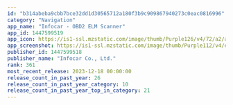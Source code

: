 ```yaml
---
id: "b314abeba9cbb7bce32dd1d30565712a180f3b9c909867940273c0eac0816996"
category: "Navigation"
app_name: "Infocar - OBD2 ELM Scanner"
app_id: 1447599519
app_icon: https://is1-ssl.mzstatic.com/image/thumb/Purple126/v4/72/a2/a0/72a2a0fa-51a3-11be-98b1-2acf0a0f7324/AppIcon-0-0-1x_U007emarketing-0-7-0-85-220.png/1024x1024bb.png
app_screenshot: https://is1-ssl.mzstatic.com/image/thumb/Purple112/v4/e6/2e/e3/e62ee391-dcc6-ac19-3696-2350aa4c534f/1352a83b-1af3-4c47-a32f-50397212f9b8__U110b_U1167_U11bc_U110b_U11651.png/1242x2688bb.png
publisher_id: 1447599518
publisher_name: "Infocar Co., Ltd."
rank: 361
most_recent_release: 2023-12-18 00:00:00
release_count_in_past_year: 26
release_count_in_past_year_category: 10
release_count_in_past_year_top_in_category: 21
---
```

